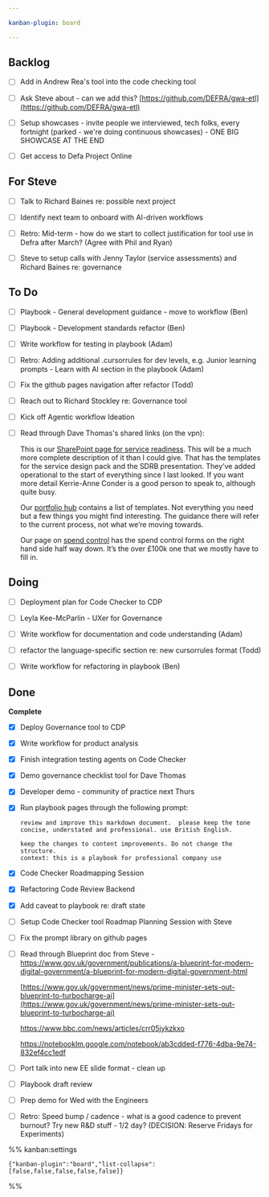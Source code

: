 ```yaml
---

kanban-plugin: board

---
```


## Backlog

- [ ] Add in Andrew Rea's tool into the code checking tool
- [ ] Ask Steve about - can we add this?
	[https://github.com/DEFRA/gwa-etl](https://github.com/DEFRA/gwa-etl)
- [ ] Setup showcases - invite people we interviewed, tech folks, every fortnight (parked - we're doing continuous showcases) - ONE BIG SHOWCASE AT THE END
- [ ] Get access to Defa Project Online


## For Steve

- [ ] Talk to Richard Baines re: possible next project
- [ ] Identify next team to onboard with AI-driven workflows
- [ ] Retro: Mid-term - how do we start to collect justification for tool use in Defra after March? (Agree with Phil and Ryan)
- [ ] Steve to setup calls with Jenny Taylor (service assessments) and Richard Baines re: governance


## To Do

- [ ] Playbook - General development guidance - move to workflow (Ben)
- [ ] Playbook - Development standards refactor (Ben)
- [ ] Write workflow for testing in playbook (Adam)
- [ ] Retro: Adding additional .cursorrules for dev levels, e.g. Junior learning prompts - Learn with AI section in the playbook (Adam)
- [ ] Fix the github pages navigation after refactor (Todd)
- [ ] Reach out to Richard Stockley re: Governance tool
- [ ] Kick off Agentic workflow Ideation
- [ ] Read through Dave Thomas's shared links (on the vpn):
	
	This is our [SharePoint page for service readiness](https://defra.sharepoint.com/sites/Community3272/SitePages/Welcome-to-Service-Readiness-on-GIO-Connect.aspx). This will be a much more complete description of it than I could give. That has the templates for the service design pack and the SDRB presentation. They’ve added operational to the start of everything since I last looked. If you want more detail Kerrie-Anne Conder is a good person to speak to, although quite busy.
	
	Our [portfolio hub](https://defra.sharepoint.com/sites/def-ddts-portfoliohub/SitePages/Home.aspx) contains a list of templates. Not everything you need but a few things you might find interesting. The guidance there will refer to the current process, not what we’re moving towards.
	
	Our page on [spend control](https://defra.sharepoint.com/sites/def-ddts-portfoliohub/SitePages/GDS-Spend-Control-and-Assurance.aspx) has the spend control forms on the right hand side half way down. It’s the over £100k one that we mostly have to fill in.


## Doing

- [ ] Deployment plan for Code Checker to CDP
- [ ] Leyla Kee-McParlin - UXer for Governance
- [ ] Write workflow for documentation and code understanding (Adam)
- [ ] refactor the language-specific section re: new cursorrules format (Todd)
- [ ] Write workflow for refactoring in playbook (Ben)


## Done

**Complete**
- [x] Deploy Governance tool to CDP
- [x] Write workflow for product analysis
- [x] Finish integration testing agents on Code Checker
- [x] Demo governance checklist tool for Dave Thomas
- [x] Developer demo - community of practice next Thurs
- [x] Run playbook pages through the following prompt:
	
	```
	review and improve this markdown document.  please keep the tone concise, understated and professional. use British English. 
	
	keep the changes to content improvements. Do not change the structure.  
	context: this is a playbook for professional company use
	```
- [x] Code Checker Roadmapping Session
- [x] Refactoring Code Review Backend
- [x] Add caveat to playbook re: draft state
- [ ] Setup Code Checker tool Roadmap Planning Session with Steve
- [ ] Fix the prompt library on github pages
- [ ] Read through Blueprint doc from Steve - https://www.gov.uk/government/publications/a-blueprint-for-modern-digital-government/a-blueprint-for-modern-digital-government-html
	
	[https://www.gov.uk/government/news/prime-minister-sets-out-blueprint-to-turbocharge-ai](https://www.gov.uk/government/news/prime-minister-sets-out-blueprint-to-turbocharge-ai)
	
	https://www.bbc.com/news/articles/crr05jykzkxo
	
	https://notebooklm.google.com/notebook/ab3cdded-f776-4dba-9e74-832ef4cc1edf
- [ ] Port talk into new EE slide format - clean up
- [ ] Playbook draft review
- [ ] Prep demo for Wed with the Engineers
- [ ] Retro: Speed bump / cadence - what is a good cadence to prevent burnout? Try new R&D stuff - 1/2 day? (DECISION: Reserve Fridays for Experiments)




%% kanban:settings
```
{"kanban-plugin":"board","list-collapse":[false,false,false,false,false]}
```
%%